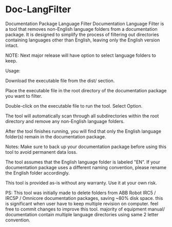 # Doc-LangFilter
Documentation Package Language Filter
Documentation Language Filter is a tool that removes non-English language folders from a documentation package. It is designed to simplify the process of filtering out directories containing languages other than English, leaving only the English version intact.

NOTE: Next major release will have option to select language folders to keep. 


Usage:

Download the executable file from the dist/ section.

Place the executable file in the root directory of the documentation package you want to filter.

Double-click on the executable file to run the tool. Select Option.

The tool will automatically scan through all subdirectories within the root directory and remove any non-English language folders.

After the tool finishes running, you will find that only the English language folder(s) remain in the documentation package.


Notes:
Make sure to back up your documentation package before using this tool to avoid permanent data loss.

The tool assumes that the English language folder is labeled "EN". If your documentation package uses a different naming convention, please rename the English folder accordingly.

This tool is provided as-is without any warranty. Use it at your own risk.



PS: 
This tool was initially made to delete folders from ABB Robot IRC5 / IRC5P / Omnicore documentation packages, saving ~80% disk space. this is significant when user have to keep multiple revision on computer. 
feel free to commit changes to improve this tool. majority of equipment manual/ documentation contain multiple language directories using same 2 letter convention. 
